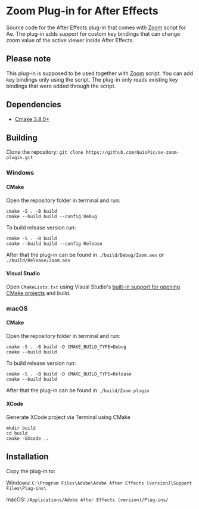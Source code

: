 # Zoom Plug-in for After Effects
Source code for the After Effects plug-in that comes with [Zoom](https://github.com/QuisPic/ae-zoom) script for Ae. The plug-in adds support for custom key bindings that can change zoom value of the active viewer inside After Effects.
## Please note
This plug-in is supposed to be used together with [Zoom](https://github.com/QuisPic/ae-zoom) script. You can add key bindings only using the script. The plug-in only reads existing key bindings that were added through the script.
## Dependencies
* [Cmake 3.8.0+](https://www.cmake.org/download/)
## Building
Clone the repository:
`git clone https://github.com/QuisPic/ae-zoom-plugin.git`

### Windows
#### CMake
Open the repository folder in terminal and run:
```
cmake -S . -B build
cmake --build build --config Debug
```
To build release version run:
```
cmake -S . -B build
cmake --build build --config Release
```
After that the plug-in can be found in `./build/Debug/Zoom.aex` or `./build/Release/Zoom.aex`
#### Visual Studio
Open `CMakeLists.txt` using Visual Studio's [built-in support for opening CMake projects](https://blogs.msdn.microsoft.com/vcblog/2016/10/05/cmake-support-in-visual-studio/) and build.

### macOS
#### CMake
Open the repository folder in terminal and run:
```
cmake -S . -B build -D CMAKE_BUILD_TYPE=Debug
cmake --build build
```
To build release version run:
```
cmake -S . -B build -D CMAKE_BUILD_TYPE=Release
cmake --build build
```
After that the plug-in can be found in `./build/Zoom.plugin`
#### XCode
Generate XCode project via Terminal using CMake
```
mkdir build
cd build
cmake -GXcode ..
```

## Installation
Copy the plug-in to:

Windows: `C:\Program Files\Adobe\Adobe After Effects [version]\Support Files\Plug-ins\`

macOS: `/Applications/Adobe After Effects (version)/Plug-ins/`
